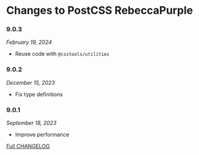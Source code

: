 # Changes to PostCSS RebeccaPurple

### 9.0.3

_February 19, 2024_

- Reuse code with `@csstools/utilities`

### 9.0.2

_December 15, 2023_

- Fix type definitions

### 9.0.1

_September 18, 2023_

- Improve performance

[Full CHANGELOG](https://github.com/csstools/postcss-plugins/tree/main/plugins/postcss-color-rebeccapurple/CHANGELOG.md)
